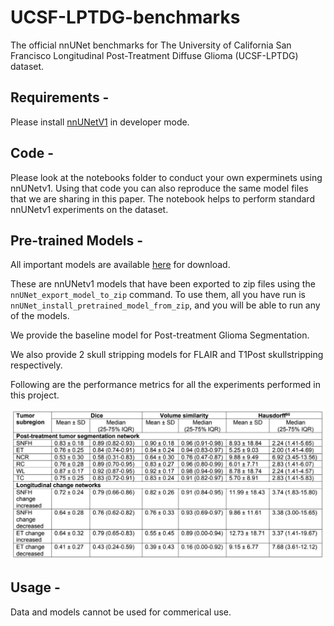 # UCSF-LPTDG-benchmarks
The official nnUNet benchmarks for The University of California San Francisco Longitudinal Post-Treatment Diffuse Glioma (UCSF-LPTDG) dataset.


## Requirements - 

Please install [nnUNetV1](https://github.com/MIC-DKFZ/nnUNet/tree/nnunetv1) in developer mode.

## Code - 

Please look at the notebooks folder to conduct your own experminets using nnUNetv1. Using that code you can also reproduce the same model files that we are sharing in this paper. The notebook helps to perform standard nnUNetv1 experiments on the dataset.

## Pre-trained Models -

All important models are available [here](https://drive.google.com/file/d/1SSnABQkQ-77O_M7qpIKpiSVv2VCxr6oN) for download. 

These are nnUNetv1 models that have been exported to zip files using the `nnUNet_export_model_to_zip` command. To use them, all you have run is `nnUNet_install_pretrained_model_from_zip`, and you will be able to run any of the models. 

We provide the baseline model for Post-treatment Glioma Segmentation.

We also provide 2 skull stripping models for FLAIR and T1Post skullstripping respectively. 

Following are the performance metrics for all the experiments performed in this project. 

![Performance Metrics for nnUNet Segmentation Models](extras/benchmarks_performance.png)

## Usage - 

Data and models cannot be used for commerical use. 
